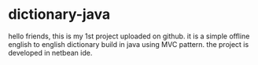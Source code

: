 # dictionary-java
hello friends, this is my 1st project uploaded on github.
it is a simple offline english to english dictionary build in java using MVC pattern.
the project is developed in netbean ide.
